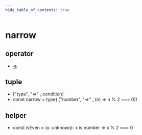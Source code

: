 ```yaml
---
hide_table_of_contents: true
---
```


# narrow

## operator

-   [=&gt;](./narrow.md)

## tuple

-   ["type", "=&gt;" , condition] <br/>
-   const narrow = type( ["number", "=&gt;" , (n) =&gt; n % 2 === 0])<br/>

## helper

-   const isEven = (x: unknown): x is number =&gt; x % 2 === 0
